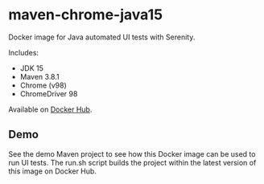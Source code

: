 # maven-chrome-java15

Docker image for Java automated UI tests with Serenity.

Includes:

* JDK 15
* Maven 3.8.1
* Chrome (v98)
* ChromeDriver 98

Available on [Docker Hub](https://hub.docker.com/r/zabolennyi/maven-chrome-java8/).

## Demo

See the demo Maven project to see how this Docker image can be used to run UI tests. 
The run.sh script builds the project within the latest version of this image on Docker Hub.
